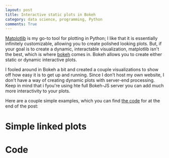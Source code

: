 ```yaml
---
layout: post
title: Interactive static plots in Bokeh
category: data science, programming, Python
comments: True
---
```


[Matplotlib](http://matplotlib.org/) is my go-to tool for plotting in Python; I like that it is essentially infinitely customizable, allowing you to create polished looking plots. But, if your goal is to create a dynamic, interactable visualization, matplotlib isn't the best, which is where [bokeh](http://bokeh.pydata.org/en/latest/) comes in. Bokeh allows you to create either static or dynamic interactive plots.

I fooled around in Bokeh a bit and created a couple visualizations to show off how easy it is to get up and running. Since I don't host my own website, I don't have a way of creating dynamic plots with server-end processing. Keep in mind that i fyou're using hte full Bokeh-JS server you can add much more interactivity to your plots.

Here are a couple simple examples, which you can find [the code](#code) for at the end of the post:

# Simple linked plots



# Code <a name="code"></a>
<div w3-include-html="https://raw.githubusercontent.com/tphinkle/tphinkle.github.io/master/files/2017-1-1-bokeh_intro/notebook.html"></div>

